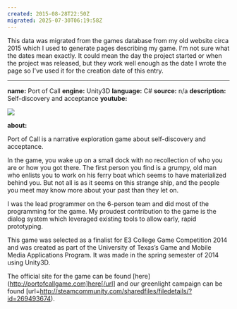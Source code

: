 ```yaml
---
created: 2015-08-28T22:50Z
migrated: 2025-07-30T06:19:58Z
---
```


This data was migrated from the games database from my old website circa 2015 which I used to generate pages describing my game. I'm not sure what the dates mean exactly. It could mean the day the project started or when the project was released, but they work well enough as the date I wrote the page so I've used it for the creation date of this entry.

---

**name:** Port of Call
**engine:** Unity3D
**language:** C#
**source:** n/a
**description:** Self-discovery and acceptance
**youtube:**

![](https://www.youtube.com/watch?v=2mG0E58thOE)

**about:**

Port of Call is a narrative exploration game about self-discovery and acceptance. 

In the game, you wake up on a small dock with no recollection of who you are or how you got there. The first person you find is a grumpy, old man who enlists you to work on his ferry boat which seems to have materialized behind you. But not all is as it seems on this strange ship, and the people you meet may know more about your past than they let on. 

I was the lead programmer on the 6-person team and did most of the programming for the game. My proudest contribution to the game is the dialog system which leveraged existing tools to allow early, rapid prototyping.

This game was selected as a finalist for E3 College Game Competition 2014 and was created as part of the University of Texas’s Game and Mobile Media Applications Program. It was made in the spring semester of 2014 using Unity3D.

The official site for the game can be found [here](http://portofcallgame.com]here[/url] and our greenlight campaign can be found [url=http://steamcommunity.com/sharedfiles/filedetails/?id=269493674).
